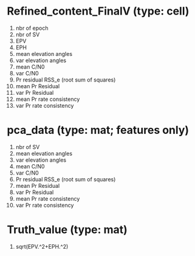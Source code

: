 # Refined_content_FinalV (type: cell)
1. nbr of epoch
2. nbr of SV
3. EPV
4. EPH
5. mean elevation angles
6. var elevation angles
7. mean C/N0
8. var C/N0
9. Pr residual RSS_e (root sum of squares)
10. mean Pr Residual 
11. var Pr Residual
12. mean Pr rate consistency
13. var Pr rate consistency


# pca_data (type: mat; features only)
1. nbr of SV
2. mean elevation angles
3. var elevation angles
4. mean C/N0
5. var C/N0
6. Pr residual RSS_e (root sum of squares)
7. mean Pr Residual 
8. var Pr Residual
9. mean Pr rate consistency
10. var Pr rate consistency


# Truth_value (type: mat)
1. sqrt(EPV.^2+EPH.^2)
